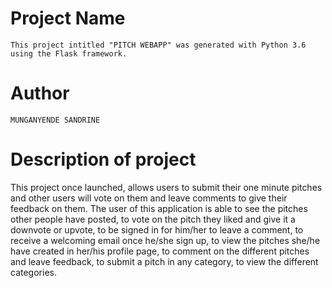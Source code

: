 # Project Name
`
This project intitled "PITCH WEBAPP" was generated with Python 3.6 using the Flask framework.
`
# Author

`
MUNGANYENDE SANDRINE
`
# Description of project


This project once launched, allows users to submit their one minute pitches and other users will vote on them and leave comments to give their feedback on them.
The user of this application is able to see the pitches other people have posted, to vote on the pitch they liked and give it a downvote or upvote, to be signed in for him/her to leave a comment, to receive a welcoming email once he/she sign up, to view the pitches she/he have created in her/his profile page, to comment on the different pitches and leave feedback, to submit a pitch in any category, to view the different categories.

